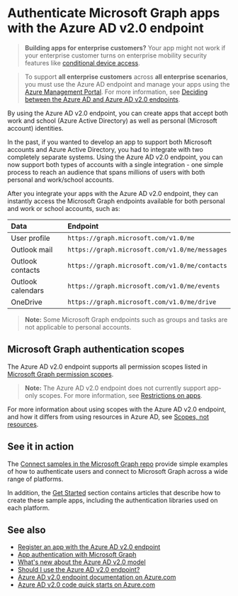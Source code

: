 # Authenticate Microsoft Graph apps with the Azure AD v2.0 endpoint

> **Building apps for enterprise customers?** Your app might not work if your enterprise customer turns on enterprise mobility security features like <a href="https://azure.microsoft.com/en-us/documentation/articles/active-directory-conditional-access-device-policies/" target="_newtab">conditional device access</a>.  

> To support **all enterprise customers** across **all enterprise scenarios**, you must use the Azure AD endpoint and manage your apps using the [Azure Management Portal](https://aka.ms/aadapplist). For more information, see [Deciding between the Azure AD and Azure AD v2.0 endpoints](../auth_overview.md#deciding-between-azure-ad-and-the-v2-authentication-endpoint).


By using the Azure AD v2.0 endpoint, you can create apps that accept both work and school (Azure Active Directory) as well as personal (Microsoft account) identities.

In the past, if you wanted to develop an app to support both Microsoft accounts and Azure Active Directory, you had to integrate with two completely separate systems. Using the Azure AD v2.0 endpoint, you can now support both types of accounts with a single integration - one simple process to reach an audience that spans millions of users with both personal and work/school accounts.  

<!--
![Microsoft Graph application stack, with authentication shown as a layer between your app and the various Microsoft Graph resources.](../images/msgraph_auth_resource_access.png) 
-->

After you integrate your apps with the Azure AD v2.0 endpoint, they can instantly access the Microsoft Graph endpoints available for both personal and work or school accounts, such as: 

| Data              | Endpoint                                       |
|:------------------|:-----------------------------------------------|
| User profile      | `https://graph.microsoft.com/v1.0/me`          |
| Outlook mail      | `https://graph.microsoft.com/v1.0/me/messages` |
| Outlook contacts  | `https://graph.microsoft.com/v1.0/me/contacts` |
| Outlook calendars | `https://graph.microsoft.com/v1.0/me/events`   |
| OneDrive          | `https://graph.microsoft.com/v1.0/me/drive`    |

 >**Note:** Some Microsoft Graph endpoints such as groups and tasks are not applicable to personal accounts.  

## Microsoft Graph authentication scopes

The Azure AD v2.0 endpoint supports all permission scopes listed in [Microsoft Graph permission scopes](permission_scopes.md). 

> **Note:** The Azure AD v2.0 endpoint does not currently support app-only scopes. For more information, see <a href="https://azure.microsoft.com/en-us/documentation/articles/active-directory-v2-limitations/#restrictions-on-apps" target="_newtab">Restrictions on apps</a>.

For more information about using scopes with the Azure AD v2.0 endpoint, and how it differs from using resources in Azure AD, see <a href="https://azure.microsoft.com/en-us/documentation/articles/active-directory-v2-compare/#scopes-not-resources" target="_newtab">Scopes, not resources</a>.

## See it in action

The [Connect samples in the Microsoft Graph repo](https://github.com/microsoftgraph?utf8=%E2%9C%93&query=connect) provide simple examples of how to authenticate users and connect to Microsoft Graph across a wide range of platforms.

In addition, the [Get Started](http://graph.microsoft.io/en-us/docs/platform/rest#getting-started-with-the-microsoft-graph-api-and-rest) section contains articles that describe how to create these sample apps, including the authentication libraries used on each platform.

## See also

- [Register an app with the Azure AD v2.0 endpoint](../auth_register_app_v2.md)
- [App authentication with Microsoft Graph](../Auth_overview.md)
- <a href="https://azure.microsoft.com/en-us/documentation/articles/active-directory-v2-compare" target="_newtab">What's new about the Azure AD v2.0 model</a>
- <a href="https://azure.microsoft.com/en-us/documentation/articles/active-directory-v2-limitations/" target="_newtab">Should I use the Azure AD v2.0 endpoint?</a>
- <a href="https://azure.microsoft.com/en-us/documentation/articles/?product=active-directory&term=azure+ad+v2.0" target="_newtab">Azure AD v2.0 endpoint documentation on Azure.com</a>
- <a href="https://azure.microsoft.com/en-us/documentation/articles/active-directory-v2-app-registration/#build-a-quick-start-app" target="_newtab">Azure AD v2.0 code quick starts on Azure.com</a>

